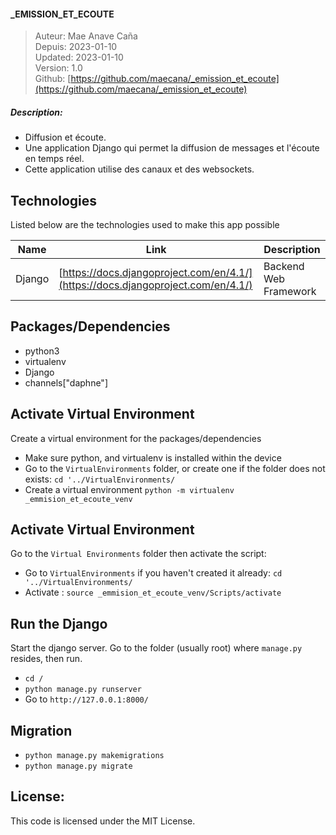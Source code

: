 #### _EMISSION_ET_ECOUTE

> Auteur: Mae Anave Caña    
> Depuis: 2023-01-10    
> Updated: 2023-01-10    
> Version: 1.0    
> Github: [https://github.com/maecana/_emission_et_ecoute](https://github.com/maecana/_emission_et_ecoute)


##### Description: 
- Diffusion et écoute.
- Une application Django qui permet la diffusion de messages et l'écoute en temps réel.
- Cette application utilise des canaux et des websockets.


## Technologies

Listed below are the technologies used to make this app possible

| Name | Link | Description |
| ------ | ------ | ------ |
| Django | [https://docs.djangoproject.com/en/4.1/](https://docs.djangoproject.com/en/4.1/) | Backend Web Framework |


## Packages/Dependencies
- python3
- virtualenv
- Django
- channels["daphne"]


## Activate Virtual Environment
Create a virtual environment for the packages/dependencies
- Make sure python, and virtualenv is installed within the device 
- Go to the `VirtualEnvironments` folder, or create one if the folder does not exists: `cd '../VirtualEnvironments/`
- Create a virtual environment `python -m virtualenv _emmision_et_ecoute_venv`


## Activate Virtual Environment
Go to the `Virtual Environments` folder then activate the script:
- Go to `VirtualEnvironments` if you haven't created it already: `cd '../VirtualEnvironments/`
- Activate : `source _emmision_et_ecoute_venv/Scripts/activate`


## Run the Django
Start the django server. Go to the folder (usually root) where `manage.py` resides, then run.
- `cd /`
- `python manage.py runserver`
- Go to `http://127.0.0.1:8000/`


## Migration
- `python manage.py makemigrations`
- `python manage.py migrate`


## License: 
This code is licensed under the MIT License.
